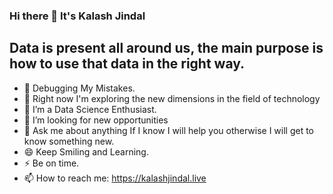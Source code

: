 ### Hi there 👋 It's Kalash Jindal

<!--
**erickeagle/erickeagle** is a ✨ _special_ ✨ repository because its `README.md` (this file) appears on your GitHub profile.-->

## Data is present all around us, the main purpose is how to use that data in the right way.

- 🔭 Debugging My Mistakes.
- 🌱 Right now I'm exploring the new dimensions in the field of technology
- 👯 I’m a Data Science Enthusiast.
- 🤔 I’m looking for new opportunities
- 💬 Ask me about anything If I know I will help you otherwise I will get to know something new.
- 😄 Keep Smiling and Learning.
- ⚡ Be on time.
- 📫 How to reach me: https://kalashjindal.live

